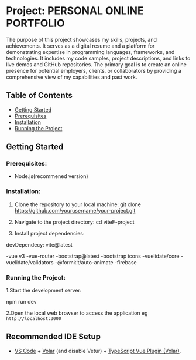 # Project: PERSONAL ONLINE PORTFOLIO

The purpose of this project showcases my skills, projects, and achievements. It serves as a digital resume and a platform for demonstrating expertise in programming languages, frameworks, and technologies. It includes my code samples, project descriptions, and links to live demos and GitHub repositories. The primary goal is to create an online presence for potential employers, clients, or collaborators by providing a comprehensive view of my capabilities and past work.

## Table of Contents

- [Getting Started](#getting-started)
- [Prerequisites](#prerequisites)
- [Installation](#installation)
- [Running the Project](#running-the-project)

## Getting Started

### Prerequisites:

- Node.js(recommened version)

### Installation:

1. Clone the repository to your local machine:
git clone https://github.com/yourusername/your-project.git

2. Navigate to the project directory:
cd viteF-project

3. Install project dependencies:

devDependecy: vite@latest

-vue v3
-vue-router
-bootstrap@latest
-bootstrap icons
-vuelidate/core
-vuelidate/validators
-@formkit/auto-animate
-firebase

### Running the Project:

1.Start the development server:

npm run dev

2.Open the local web browser to access the application eg `http://localhost:3000`

## Recommended IDE Setup

- [VS Code](https://code.visualstudio.com/) + [Volar](https://marketplace.visualstudio.com/items?itemName=Vue.volar) (and disable Vetur) + [TypeScript Vue Plugin (Volar)](https://marketplace.visualstudio.com/items?itemName=Vue.vscode-typescript-vue-plugin).
